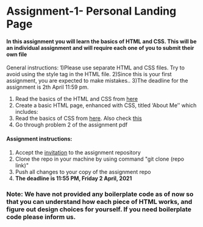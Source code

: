 # Assignment-1- Personal Landing Page
<h4>In this assignment you will learn the basics of HTML and CSS. This will be an individual assignment and will require each one of you to submit their own file</h4>
General instructions:
1)Please use separate HTML and CSS files. Try to avoid using the style tag in the HTML file.
2)Since this is your first assignment, you are expected to make mistakes..
3)The deadline for the assignment is 2th April 11:59 pm.

<ol>
	<li> Read the basics of the HTML and CSS from <a href="#"> here</a></li> 	
	<li> Create a basic HTML page, enhanced with CSS, titled ‘About Me’’ which includes: </li>
	<li> Read the basics of CSS from <a href="#"> here</a>. Also check <a href="#">this</a></li>
	<li> Go through problem 2 of the assignment pdf </li>
</ol>
<h4> Assignment instructions: </h4>
<ol>
	<li> Accept the <a href="https://classroom.github.com/a/MdCTTnJM">invitation</a> to the assignment repository
	<li> Clone the repo in your machine by using command "git clone (repo link)"
	<li> Push all changes to your copy of the assignment repo
	<li> <b> The deadline is 11:55 PM, Friday 2 April, 2021 </b>
</ol>

### Note: We have not provided any boilerplate code as of now so that you can understand how each piece of HTML works, and figure out design choices for yourself. If you need boilerplate code please inform us.
